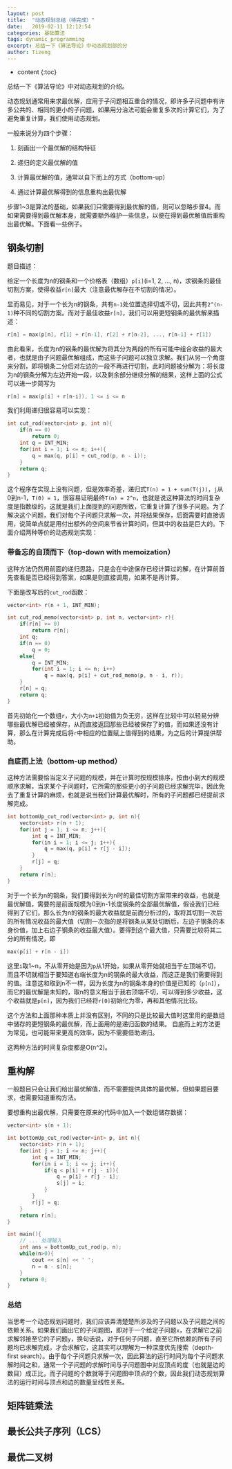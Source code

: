 ```yaml
---
layout: post
title:  "动态规划总结（待完成）"
date:   2019-02-11 12:12:54
categories: 基础算法
tags: dynamic_programming
excerpt: 总结一下《算法导论》中动态规划部的分
author: Tizeng
---
```


* content
{:toc}

总结一下《算法导论》中对动态规划的介绍。

动态规划通常用来求最优解，应用于子问题相互重合的情况，即许多子问题中有许多公共的、相同的更小的子问题，如果用分治法可能会重复多次的计算它们，为了避免重复计算，我们使用动态规划。

一般来说分为四个步骤：

1. 刻画出一个最优解的结构特征

2. 递归的定义最优解的值

3. 计算最优解的值，通常以自下而上的方式（bottom-up）

4. 通过计算最优解得到的信息重构出最优解

步骤1~3是算法的基础，如果我们只需要得到最优解的值，则可以忽略步骤4。而如果需要得到最优解本身，就需要额外维护一些信息，以便在得到最优解值后重构出最优解。下面看一些例子。

## 钢条切割

题目描述：

给定一个长度为n的钢条和一个价格表（数组）`p[i]`(i=1, 2, ..., n)，求钢条的最佳切割方案，使得收益`r[n]`最大（注意最优解存在不切割的情况）。

显而易见，对于一个长为n的钢条，共有`n-1`处位置选择切或不切，因此共有`2^(n-1)`种不同的切割方案。而对于最佳收益`r[n]`，我们可以用更短钢条的最优解来描述：

```c++
r[n] = max(p[n], r[1] + r[n-1], r[2] + r[n-2], ..., r[n-1] + r[1])
```

由此看来，长度为n的钢条的最优解为将其分为两段的所有可能中组合收益的最大者，也就是由子问题最优解组成，而这些子问题可以独立求解。我们从另一个角度来分割，即将钢条二分后对左边的一段不再进行切割，此时问题被分解为：将长度为n的钢条分解为左边开始一段，以及剩余部分继续分解的结果，这样上面的公式可以进一步简写为

```c++
r[n] = max(p[i] + r[n-i]), 1 <= i <= n
```

我们利用递归很容易可以实现：

```c++
int cut_rod(vector<int> p, int n){
    if(n == 0)
        return 0;
    int q = INT_MIN;
    for(int i = 1; i <= n; i++){
        q = max(q, p[i] + cut_rod(p, n - i));
    }
    return q;
}
```

这个程序在实现上没有问题，但是效率奇差，递归式`T(n) = 1 + sum(T(j))`，`j`从0到n-1，`T(0) = 1`，很容易证明最终`T(n) = 2^n`，也就是说这种算法的时间复杂度是指数级的，这就是我们上面提到的问题所致，它重复计算了很多子问题。为了解决这个问题，我们对每个子问题只求解一次，并将结果保存，后面需要时直接调用，说简单点就是用付出额外的空间来节省计算时间，但其中的收益是巨大的。下面介绍两种等价的动态规划实现：

### 带备忘的自顶而下（top-down with memoization）

这种方法仍然用前面的递归思路，只是会在中途保存已经计算过的解，在计算前首先查看是否已经得到答案，如果是则直接调用，如果不是再计算。

下面是改写后的`cut_rod`函数：

```c++
vector<int> r(n + 1, INT_MIN);

int cut_rod_memo(vector<int> p, int n, vector<int> r){
    if(r[n] >= 0)
        return r[n];
    int q;
    if(n == 0)
        q = 0;
    else{
        q = INT_MIN;
        for(int i = 1; i <= n; i++)
            q = max(q, p[i] + cut_rod_memo(p, n - i, r));
    }
    r[n] = q;
    return q;
}
```

首先初始化一个数组`r`，大小为`n+1`初始值为负无穷，这样在比较中可以轻易分辨哪些最优解已经被保存，从而直接返回那些已经被保存了的值，而如果还没有计算，那么在计算完成后将`r`中相应的位置赋上值得到的结果，为之后的计算提供帮助。

### 自底而上法（bottom-up method）

这种方法需要恰当定义子问题的规模，并在计算时按规模排序，按由小到大的规模顺序求解，当求某个子问题时，它所需的那些更小的子问题已经求解完毕，因此免去了重复计算的麻烦，也就是说当我们计算最优解时，所有的子问题都已经提前求解完成。

```c++
int bottomUp_cut_rod(vector<int> p, int n){
    vector<int> r(n + 1);
    for(int j = 1; i <= n; j++){
        int q = INT_MIN;
        for(in i = 1; i <= j; i++){
            q = max(q, p[i] + r[j - i]);
        }
        r[j] = q;
    }
    return r[n];
}
```

对于一个长为n的钢条，我们要得到长为n时的最佳切割方案带来的收益，也就是最优解值，需要的是前面规模为0到n-1长度钢条的全部最优解值，假设我们已经得到了它们，那么长为n的钢条的最大收益就是前面分析过的，取将其切割一次后的所有情况收益的最大值（切割一次指的是将钢条从某处切断后，左边子钢条的本身价值，加上右边子钢条的收益最大值）。要得到这个最大值，只需要比较将其二分的所有情况，即

```c++
max(p[i] + r[n - i])
```

这里`i`取1~n，不从零开始是因为`p`从1开始，如果从零开始就相当于左顶端不切，而且不切就相当于要知道右端长度为n的钢条的最大收益，而这正是我们需要得到的值。注意这和取到n不一样，因为长度为n的钢条本身的价值是已知的（`p[n]`），而它的最优解是未知的，取n的意义相当于我右顶端不切，可以得到多少收益，这个收益就是`p[n]`，因为我们已经将`r[0]`初始化为零，再和其他情况比较。

这个方法和上面那种本质上并没有区别，不同的只是比较最大值时这里用的是数组中储存的更短钢条的最优解，而上面用的是递归函数的结果。
自底而上的方法更为常见，也可能带来更高的效率，因为不需要借助递归。

这两种方法的时间复杂度都是O(n^2)。

## 重构解

一般题目只会让我们给出最优解值，而不需要提供具体的最优解，但如果题目要求，也需要知道重构方法。

要想重构出最优解，只需要在原来的代码中加入一个数组储存数据：

```c++
vector<int> s(n + 1);

int bottomUp_cut_rod(vector<int> p, int n){
    vector<int> r(n + 1);
    for(int j = 1; i <= n; j++){
        int q = INT_MIN;
        for(in i = 1; i <= j; i++){
            if(q < p[i] + r[j - i]){
                q = p[i] + r[j - i];
                s[j] = i;
            }
        }
        r[j] = q;
    }
    return r[n];
}

int main(){
    // ... 处理输入
    int ans = bottomUp_cut_rod(p, n);
    while(n>0){
        cout << s[n] << ' ';
        n = n - s[n];
    }
    return 0;
}
```

### 总结

当思考一个动态规划问题时，我们应该弄清楚楚所涉及的子问题以及子问题之间的依赖关系。如果我们画出它的子问题图，即对于一个给定子问题`x`，在求解它之前求解邻接至它的子问题`y`，换句话说，对于任何子问题，直至它所依赖的所有子问题均已求解完成，才会求解它，这其实可以理解为一种深度优先搜索（depth-first search）。由于每个子问题只求解一次，因此算法的运行时间为每个子问题求解时间之和，通常一个子问题的求解时间与子问题图中对应顶点的度（也就是边的数目）成正比，而子问题的个数就等于问题图中顶点的个数，因此我们动态规划算法的运行时间与顶点和边的数量呈线性关系。

## 矩阵链乘法

## 最长公共子序列（LCS）

## 最优二叉树